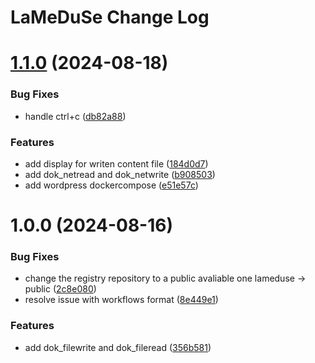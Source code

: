 # LaMeDuSe Change Log

# [1.1.0](https://github.com/LaMeDuSe/lameduse-ressources/compare/v1.0.0...v1.1.0) (2024-08-18)


### Bug Fixes

* handle ctrl+c ([db82a88](https://github.com/LaMeDuSe/lameduse-ressources/commit/db82a8815cf96f40619b8fadae4705a8e0c7ad77))


### Features

* add display for writen content file ([184d0d7](https://github.com/LaMeDuSe/lameduse-ressources/commit/184d0d723e0e5a9af1ede43b2bdf5353492baa1b))
* add dok_netread and dok_netwrite ([b908503](https://github.com/LaMeDuSe/lameduse-ressources/commit/b908503e349b57d1609f7a13d2643804cc3b0de5))
* add wordpress dockercompose ([e51e57c](https://github.com/LaMeDuSe/lameduse-ressources/commit/e51e57c6075d776e711497d0c67b99015e3dde9c))

# 1.0.0 (2024-08-16)


### Bug Fixes

* change the registry repository to a public avaliable one lameduse -> public ([2c8e080](https://github.com/LaMeDuSe/lameduse-ressources/commit/2c8e080bf536ce32a2a6895e7d669970f2b02ce9))
* resolve issue with workflows format ([8e449e1](https://github.com/LaMeDuSe/lameduse-ressources/commit/8e449e1aef74582b6dc69d0da3f615bc04ddc8c8))


### Features

* add dok_filewrite and dok_fileread ([356b581](https://github.com/LaMeDuSe/lameduse-ressources/commit/356b581b467267e1eee3704f20b7956a1a47c633))
